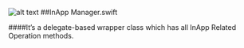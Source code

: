 ![alt text](https://github.com/greenSyntax/SwiftInAppManager/blob/master/swiftinappmanager.png "InAppManager")
##InApp Manager.swift

####It’s a delegate-based wrapper class which has all InApp Related Operation methods.
